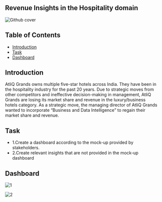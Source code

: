 ## Revenue Insights in the Hospitality domain
![Github cover](https://github.com/nabyendukuiti/Revenue-Insights-in-Hospitality-domain/assets/140970847/f024d49d-7625-40ba-829d-431bd6e1ca74)

## Table of Contents

- [Introduction](#Introduction)
- [Task](#question-and-solution)
- [Dashboard]([https://1drv.ms/x/s!AjFPsedvCSKKgmAP8KyGe2QUdsDP?e=GLWtlC](https://1drv.ms/x/s!AjFPsedvCSKKgmAP8KyGe2QUdsDP?e=9gKz5e))

## Introduction
AtliQ Grands owns multiple five-star hotels across India. They have been in the hospitality industry for the past 20 years. Due to strategic moves from other competitors and ineffective decision-making in management, AtliQ Grands are losing its market share and revenue in the luxury/business hotels category. As a strategic move, the managing director of AtliQ Grands wanted to incorporate “Business and Data Intelligence” to regain their market share and revenue.

## Task
- 1.Create a dashboard according to the mock-up provided by stakeholders.
- 2.Create relevant insights that are not provided in the mock-up dashboard

## Dashboard
![1](https://github.com/nabyendukuiti/Revenue-Insights-in-Hospitality-domain/assets/140970847/4e6b4dcc-230b-4b76-bc15-03b0aeda62c7)

![2](https://github.com/nabyendukuiti/Revenue-Insights-in-Hospitality-domain/assets/140970847/5cc6e054-4982-4506-aeed-ba22bb75e58b)


